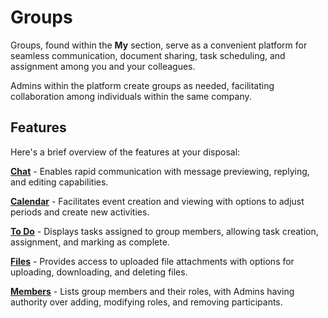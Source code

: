 # Groups

Groups, found within the **My** section, serve as a convenient platform for seamless communication, document sharing, task scheduling, and assignment among you and your colleagues.

Admins within the platform create groups as needed, facilitating collaboration among individuals within the same company.

## Features 

Here's a brief overview of the features at your disposal:

**[Chat](https://docs.erp.net/tech/modules/my/groups/features-in-groups.html#chat)** - Enables rapid communication with message previewing, replying, and editing capabilities.

**[Calendar](https://docs.erp.net/tech/modules/my/groups/features-in-groups.html#calendar)** - Facilitates event creation and viewing with options to adjust periods and create new activities.

**[To Do](https://docs.erp.net/tech/modules/my/groups/features-in-groups.html#to-do)** - Displays tasks assigned to group members, allowing task creation, assignment, and marking as complete.

**[Files](https://docs.erp.net/tech/modules/my/groups/features-in-groups.html#files)** - Provides access to uploaded file attachments with options for uploading, downloading, and deleting files.

**[Members](https://docs.erp.net/tech/modules/my/groups/features-in-groups.html#members)** - Lists group members and their roles, with Admins having authority over adding, modifying roles, and removing participants.
